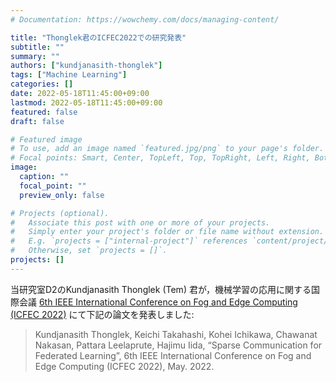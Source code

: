 ```yaml
---
# Documentation: https://wowchemy.com/docs/managing-content/

title: "Thonglek君のICFEC2022での研究発表"
subtitle: ""
summary: ""
authors: ["kundjanasith-thonglek"]
tags: ["Machine Learning"]
categories: []
date: 2022-05-18T11:45:00+09:00
lastmod: 2022-05-18T11:45:00+09:00
featured: false
draft: false

# Featured image
# To use, add an image named `featured.jpg/png` to your page's folder.
# Focal points: Smart, Center, TopLeft, Top, TopRight, Left, Right, BottomLeft, Bottom, BottomRight.
image:
  caption: ""
  focal_point: ""
  preview_only: false

# Projects (optional).
#   Associate this post with one or more of your projects.
#   Simply enter your project's folder or file name without extension.
#   E.g. `projects = ["internal-project"]` references `content/project/deep-learning/index.md`.
#   Otherwise, set `projects = []`.
projects: []
---
```


当研究室D2のKundjanasith Thonglek (Tem) 君が，機械学習の応用に関する国際会議
[6th IEEE International Conference on Fog and Edge Computing (ICFEC 2022)](https://icfec2022.eecis.udel.edu/)
にて下記の論文を発表しました:

> Kundjanasith Thonglek, Keichi Takahashi, Kohei Ichikawa, Chawanat Nakasan, Pattara Leelaprute, Hajimu Iida, “Sparse Communication for Federated Learning”, 6th IEEE International Conference on Fog and Edge Computing (ICFEC 2022), May. 2022.